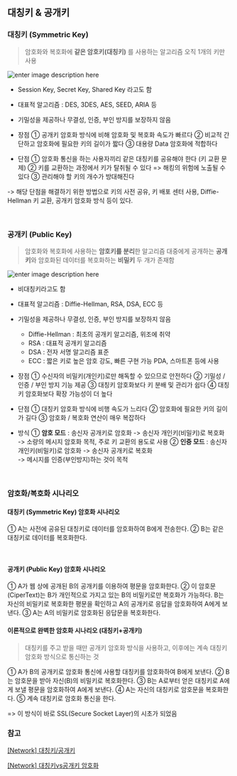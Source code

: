 ## 대칭키 & 공개키

### 대칭키 (Symmetric Key)

> 암호화와 복호화에 **같은 암호키(대칭키)** 를 사용하는 알고리즘
> 오직 1개의 키만 사용

![enter image description here](https://velog.velcdn.com/images/yanghl98/post/9234af28-eccf-47ff-81fe-9b5903181be8/image.png)

- Session Key, Secret Key, Shared Key 라고도 함
- 대표적 알고리즘 : DES, 3DES, AES, SEED, ARIA 등
- 기밀성을 제공하나 무결성, 인증, 부인 방지를 보장하지 않음

- 장점
  ① 공개키 암호화 방식에 비해 암호화 및 복호화 속도가 빠르다
  ② 비교적 간단하고 암호화에 필요한 키의 길이가 짧다
  ③ 대용량 Data 암호화에 적합하다

- 단점
  ① 암호화 통신을 하는 사용자끼리 같은 대칭키를 공유해야 한다 (키 교환 문제)
  ② 키를 교환하는 과정에서 키가 탈취될 수 있다 => 해킹의 위험에 노출될 수 있다
  ③ 관리해야 할 키의 개수가 방대해진다

-> 해당 단점을 해결하기 위한 방법으로 키의 사전 공유, 키 배포 센터 사용, Diffie-Hellman 키 교환, 공개키 암호화 방식 등이 있다.

<br/>

### 공개키 (Public Key)

> 암호화와 복호화에 사용하는 **암호키를 분리**한 알고리즘
> 대중에게 공개하는 **공개키**와 암호화된 데이터를 복호화하는 **비밀키** 두 개가 존재함

![enter image description here](https://velog.velcdn.com/images/yanghl98/post/ab98a5ad-ff59-4c66-b85c-c37440146b52/image.png)

- 비대칭키라고도 함
- 대표적 알고리즘 : Diffie-Hellman, RSA, DSA, ECC 등
- 기밀성을 제공하나 무결성, 인증, 부인 방지를 보장하지 않음

  - Diffie-Hellman : 최초의 공개키 알고리즘, 위조에 취약
  - RSA : 대표적 공개키 알고리즘
  - DSA : 전자 서명 알고리즘 표준
  - ECC : 짧은 키로 높은 암호 강도, 빠른 구현 가능 PDA, 스마트폰 등에 사용

- 장점
  ① 수신자의 비밀키(개인키)로만 해독할 수 있으므로 안전하다
  ② 기밀성 / 인증 / 부인 방지 기능 제공
  ③ 대칭키 암호화보다 키 분배 및 관리가 쉽다
  ④ 대칭키 암호화보다 확장 가능성이 더 높다

- 단점
  ① 대칭키 암호화 방식에 비행 속도가 느리다
  ② 암호화에 필요한 키의 길이가 길다
  ③ 암호화 / 복호화 연산이 매우 복잡하다

- 방식
  ① **암호 모드** : 송신자 공개키로 암호화 -> 송신자 개인키(비밀키)로 복호화  
  -> 소량의 메시지 암호화 목적, 주로 키 교환의 용도로 사용
  ② **인증 모드** : 송신자 개인키(비밀키)로 암호화 -> 송신자 공개키로 복호화  
  -> 메시지를 인증(부인방지)하는 것이 목적

<br/>

### 암호화/복호화 시나리오

#### **대칭키 (Symmetric Key) 암호화 시나리오**

① A는 사전에 공유된 대칭키로 데이터를 암호화하여 B에게 전송한다.
② B는 같은 대칭키로 데이터를 복호화한다.

<br/>

#### **공개키 (Public Key) 암호화 시나리오**

① A가 웹 상에 공개된 B의 공개키를 이용하여 평문을 암호화한다.
② 이 암호문 (CiperText)는 B가 개인적으로 가지고 있는 B의 비밀키로만 복호화가 가능하다. B는 자신의 비밀키로 복호화한 평문을 확인하고 A의 공개키로 응답을 암호화하여 A에게 보낸다.
③ A는 A의 비밀키로 암호화된 응답문을 복호화한다.

#### **이론적으로 완벽한 암호화 시나리오 (대칭키+공개키)**

> 대칭키를 주고 받을 때만 공개키 암호화 방식을 사용하고, 이후에는 계속 대칭키 암호화 방식으로 통신하는 것

① A가 B의 공개키로 암호화 통신에 사용할 대칭키를 암호화하여 B에게 보낸다.
② B는 암호문을 받아 자신(B)의 비밀키로 복호화한다.
③ B는 A로부터 얻은 대칭키로 A에게 보낼 평문을 암호화하여 A에게 보낸다.
④ A는 자신의 대칭키로 암호문을 복호화한다.
⑤ 계속 대칭키로 암호화 통신을 한다.

=> 이 방식이 바로 SSL(Secure Socket Layer)의 시초가 되었음

### 참고

[[Network] 대칭키/공개키](https://velog.io/@yanghl98/Network-%EB%8C%80%EC%B9%AD%ED%82%A4%EA%B3%B5%EA%B0%9C%ED%82%A4-Symmetric-KeyPublic-Key)

[[Network] 대칭키vs공개키 암호화](https://imjeongwoo.tistory.com/83)
